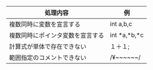 処理内容 | 例
-|-
複数同時に変数を宣言する | int a,b,c 
複数同時にポインタ変数を宣言する | int *a,*b,*c   
計算式が単体で存在できない | １＋１;
範囲指定のコメントできない | /¥*~~~~~~*/
